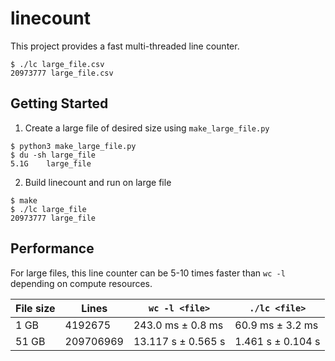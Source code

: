 # linecount

This project provides a fast multi-threaded line counter. 

```console
$ ./lc large_file.csv
20973777 large_file.csv
```

## Getting Started

1. Create a large file of desired size using `make_large_file.py`

```console
$ python3 make_large_file.py
$ du -sh large_file
5.1G    large_file
```

2. Build linecount and run on large file

```console
$ make
$ ./lc large_file
20973777 large_file
```

## Performance

For large files, this line counter can be 5-10 times faster than `wc -l` depending on compute resources.

| File size | Lines     | `wc -l <file>`      | `./lc <file>`      |
|-----------|-----------|---------------------|--------------------|
| 1 GB      | 4192675   | 243.0 ms ±   0.8 ms | 60.9 ms ±   3.2 ms |
| 51 GB     | 209706969 | 13.117 s ±  0.565 s | 1.461 s ±  0.104 s | 
